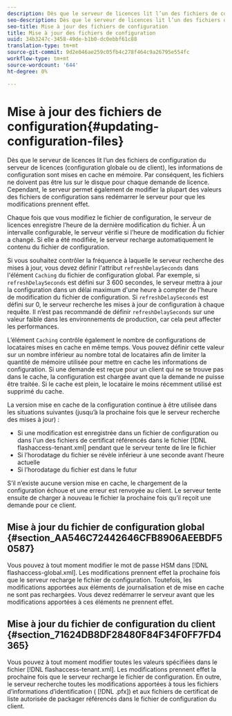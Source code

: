 ```yaml
---
description: Dès que le serveur de licences lit l’un des fichiers de configuration du serveur de licences (configuration globale ou de client), les informations de configuration sont mises en cache en mémoire. Par conséquent, les fichiers ne doivent pas être lus sur le disque pour chaque demande de licence. Cependant, le serveur permet également de modifier la plupart des valeurs des fichiers de configuration sans redémarrer le serveur pour que les modifications prennent effet.
seo-description: Dès que le serveur de licences lit l’un des fichiers de configuration du serveur de licences (configuration globale ou de client), les informations de configuration sont mises en cache en mémoire. Par conséquent, les fichiers ne doivent pas être lus sur le disque pour chaque demande de licence. Cependant, le serveur permet également de modifier la plupart des valeurs des fichiers de configuration sans redémarrer le serveur pour que les modifications prennent effet.
seo-title: Mise à jour des fichiers de configuration
title: Mise à jour des fichiers de configuration
uuid: 34b3247c-3458-49de-b1b0-dc0ebbf61c88
translation-type: tm+mt
source-git-commit: 9d2e046ae259c05fb4c278f464c9a26795e554fc
workflow-type: tm+mt
source-wordcount: '644'
ht-degree: 0%

---
```



# Mise à jour des fichiers de configuration{#updating-configuration-files}

Dès que le serveur de licences lit l’un des fichiers de configuration du serveur de licences (configuration globale ou de client), les informations de configuration sont mises en cache en mémoire. Par conséquent, les fichiers ne doivent pas être lus sur le disque pour chaque demande de licence. Cependant, le serveur permet également de modifier la plupart des valeurs des fichiers de configuration sans redémarrer le serveur pour que les modifications prennent effet.

Chaque fois que vous modifiez le fichier de configuration, le serveur de licences enregistre l’heure de la dernière modification du fichier. À un intervalle configurable, le serveur vérifie si l’heure de modification du fichier a changé. Si elle a été modifiée, le serveur recharge automatiquement le contenu du fichier de configuration.

Si vous souhaitez contrôler la fréquence à laquelle le serveur recherche des mises à jour, vous devez définir l&#39;attribut `refreshDelaySeconds` dans l&#39;élément `Caching` du fichier de configuration global. Par exemple, si `refreshDelaySeconds` est défini sur 3 600 secondes, le serveur mettra à jour la configuration dans un délai maximum d&#39;une heure à compter de l&#39;heure de modification du fichier de configuration. Si `refreshDelaySeconds` est défini sur 0, le serveur recherche les mises à jour de configuration à chaque requête. Il n’est pas recommandé de définir `refreshDelaySeconds` sur une valeur faible dans les environnements de production, car cela peut affecter les performances.

L’élément `Caching` contrôle également le nombre de configurations de locataires mises en cache en même temps. Vous pouvez définir cette valeur sur un nombre inférieur au nombre total de locataires afin de limiter la quantité de mémoire utilisée pour mettre en cache les informations de configuration. Si une demande est reçue pour un client qui ne se trouve pas dans le cache, la configuration est chargée avant que la demande ne puisse être traitée. Si le cache est plein, le locataire le moins récemment utilisé est supprimé du cache.

La version mise en cache de la configuration continue à être utilisée dans les situations suivantes (jusqu’à la prochaine fois que le serveur recherche des mises à jour) :

* Si une modification est enregistrée dans un fichier de configuration ou dans l&#39;un des fichiers de certificat référencés dans le fichier [!DNL flashaccess-tenant.xml] pendant que le serveur tente de lire le fichier
* Si l’horodatage du fichier se révèle inférieur à une seconde avant l’heure actuelle
* Si l’horodatage du fichier est dans le futur

S’il n’existe aucune version mise en cache, le chargement de la configuration échoue et une erreur est renvoyée au client. Le serveur tente ensuite de charger à nouveau le fichier la prochaine fois qu’il reçoit une demande pour ce client.

## Mise à jour du fichier de configuration global {#section_AA546C72442646CFB8906AEEBDF50587}

Vous pouvez à tout moment modifier le mot de passe HSM dans [!DNL flashaccess-global.xml]. Les modifications prennent effet la prochaine fois que le serveur recharge le fichier de configuration. Toutefois, les modifications apportées aux éléments de journalisation et de mise en cache ne sont pas rechargées. Vous devez redémarrer le serveur avant que les modifications apportées à ces éléments ne prennent effet.

## Mise à jour du fichier de configuration du client {#section_71624DB8DF28480F84F34F0FF7FD4365}

Vous pouvez à tout moment modifier toutes les valeurs spécifiées dans le fichier [!DNL flashaccess-tenant.xml]. Les modifications prennent effet la prochaine fois que le serveur recharge le fichier de configuration. En outre, le serveur recherche toutes les modifications apportées à tous les fichiers d’informations d’identification ( [!DNL .pfx]) et aux fichiers de certificat de liste autorisée de packager référencés dans le fichier de configuration du client.
